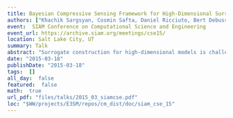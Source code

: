 ```yaml
---
title: Bayesian Compressive Sensing Framework for High-Dimensional Surrogate Construction
authors: ["Khachik Sargsyan, Cosmin Safta, Daniel Ricciuto, Bert Debusschere, Habib Najm, Peter Thornton"]
event:  SIAM Conference on Computational Science and Engineering
event_url: https://archive.siam.org/meetings/cse15/
location: Salt Lake City, UT
summary: Talk
abstract: "Surrogate construction for high-dimensional models is challenged in two major ways: obtaining sufficient training model simulations becomes prohibitively expensive, and non-adaptive basis selection rules lead to excessively large basis sets. We enhanced select state-of-the-art tools from statistical learning to build efficient sparse surrogate representations, with quantified uncertainty, for high-dimensional complex models. Specifically, Bayesian compressive sensing techniques are supplemented by iterative basis growth and weighted regularization. Application to a 70-dimensional climate land model shows promising results.<br>"
date: "2015-03-18"
publishDate: "2015-03-18"
tags:  []
all_day:  false
featured:  false
math:  true
url_pdf: "files/talks/2015_03_siamcse.pdf"
loc: "$WW/projects/E3SM/repos/cm_dist/doc/siam_cse_15"
---
```


